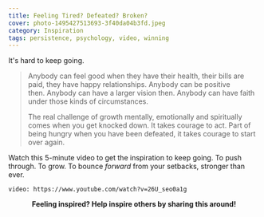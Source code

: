 ```yaml
---
title: Feeling Tired? Defeated? Broken?
cover: photo-1495427513693-3f40da04b3fd.jpeg
category: Inspiration
tags: persistence, psychology, video, winning
---
```


It's hard to keep going.

> Anybody can feel good when they have their health, their bills are paid, they have happy
> relationships. Anybody can be positive then. Anybody can have a larger vision then. Anybody can
> have faith under those kinds of circumstances.
>
> The real challenge of growth mentally, emotionally and spiritually comes when you get knocked
> down. It takes courage to act. Part of being hungry when you have been defeated, it takes courage
> to start over again.

Watch this 5-minute video to get the inspiration to keep going. To push through. To grow. To bounce *forward* from your setbacks, stronger than ever.

`video: https://www.youtube.com/watch?v=26U_seo0a1g`

<p style="text-align: center;"><strong>Feeling inspired? Help inspire others by sharing this around!</strong></p>
